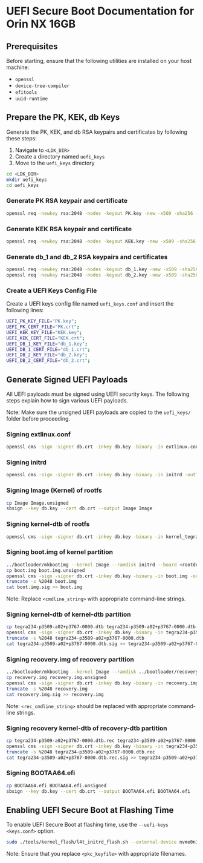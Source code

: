 # UEFI Secure Boot Documentation for Orin NX 16GB

## Prerequisites

Before starting, ensure that the following utilities are installed on your host machine:

- `openssl`
- `device-tree-compiler`
- `efitools`
- `uuid-runtime`

## Prepare the PK, KEK, db Keys

Generate the PK, KEK, and db RSA keypairs and certificates by following these steps:

1. Navigate to `<LDK_DIR>`
2. Create a directory named `uefi_keys`
3. Move to the `uefi_keys` directory

```bash
cd <LDK_DIR>
mkdir uefi_keys
cd uefi_keys
```

### Generate PK RSA keypair and certificate

```bash
openssl req -newkey rsa:2048 -nodes -keyout PK.key -new -x509 -sha256 -days 3650 -subj "/CN=my Platform Key/" -out PK.crt
```

### Generate KEK RSA keypair and certificate

```bash
openssl req -newkey rsa:2048 -nodes -keyout KEK.key -new -x509 -sha256 -days 3650 -subj "/CN=my Key Exchange Key/" -out KEK.crt
```

### Generate db_1 and db_2 RSA keypairs and certificates

```bash
openssl req -newkey rsa:2048 -nodes -keyout db_1.key -new -x509 -sha256 -days 3650 -subj "/CN=my Signature Database key/" -out db_1.crt
openssl req -newkey rsa:2048 -nodes -keyout db_2.key -new -x509 -sha256 -days 3650 -subj "/CN=my another Signature Database key/" -out db_2.crt
```

### Create a UEFI Keys Config File

Create a UEFI keys config file named `uefi_keys.conf` and insert the following lines:

```bash
UEFI_PK_KEY_FILE="PK.key";
UEFI_PK_CERT_FILE="PK.crt";
UEFI_KEK_KEY_FILE="KEK.key";
UEFI_KEK_CERT_FILE="KEK.crt";
UEFI_DB_1_KEY_FILE="db_1.key";
UEFI_DB_1_CERT_FILE="db_1.crt";
UEFI_DB_2_KEY_FILE="db_2.key";
UEFI_DB_2_CERT_FILE="db_2.crt";
```

## Generate Signed UEFI Payloads

All UEFI payloads must be signed using UEFI security keys. The following steps explain how to sign various UEFI payloads.

Note: Make sure the unsigned UEFI payloads are copied to the `uefi_keys/` folder before proceeding.

### Signing extlinux.conf

```bash
openssl cms -sign -signer db.crt -inkey db.key -binary -in extlinux.conf -outform der -out extlinux.conf.sig
```

### Signing initrd

```bash
openssl cms -sign -signer db.crt -inkey db.key -binary -in initrd -outform der -out initrd.sig
```

### Signing Image (Kernel) of rootfs

```bash
cp Image Image.unsigned
sbsign --key db.key --cert db.crt --output Image Image
```

### Signing kernel-dtb of rootfs

```bash
openssl cms -sign -signer db.crt -inkey db.key -binary -in kernel_tegra234-p3701-0004-p3737-0000.dtb -outform der -out kernel_t
```

### Signing boot.img of kernel partition

```bash
../bootloader/mkbootimg --kernel Image --ramdisk initrd --board <rootdev> --output boot.img --cmdline <cmdline_string>
cp boot.img boot.img.unsigned
openssl cms -sign -signer db.crt -inkey db.key -binary -in boot.img -outform der -out boot.img.sig
truncate -s %2048 boot.img
cat boot.img.sig >> boot.img
```

Note: Replace `<cmdline_string>` with appropriate command-line strings.

### Signing kernel-dtb of kernel-dtb partition

```bash
cp tegra234-p3509-a02+p3767-0000.dtb tegra234-p3509-a02+p3767-0000.dtb.unsigned
openssl cms -sign -signer db.crt -inkey db.key -binary -in tegra234-p3509-a02+p3767-0000.dtb -outform der -out tegra234-p3509-a02+p3767-0000.dtb.sig
truncate -s %2048 tegra234-p3509-a02+p3767-0000.dtb
cat tegra234-p3509-a02+p3767-0000.dtb.sig >> tegra234-p3509-a02+p3767-0000.dtb
```

### Signing recovery.img of recovery partition

```bash
../bootloader/mkbootimg --kernel Image --ramdisk ../bootloader/recovery.ramdisk --output recovery.img --cmdline <rec_cmdline_string>
cp recovery.img recovery.img.unsigned
openssl cms -sign -signer db.crt -inkey db.key -binary -in recovery.img -outform der -out recovery.img.sig
truncate -s %2048 recovery.img
cat recovery.img.sig >> recovery.img
```

Note: `<rec_cmdline_string>` should be replaced with appropriate command-line strings.

### Signing recovery kernel-dtb of recovery-dtb partition

```bash
cp tegra234-p3509-a02+p3767-0000.dtb.rec tegra234-p3509-a02+p3767-0000.rec.unsigned
openssl cms -sign -signer db.crt -inkey db.key -binary -in tegra234-p3509-a02+p3767-0000.dtb.rec -outform der -out tegra234-p3509-a02+p3767-0000.dtb.rec.sig
truncate -s %2048 tegra234-p3509-a02+p3767-0000.dtb.rec
cat tegra234-p3509-a02+p3767-0000.dtb.rec.sig >> tegra234-p3509-a02+p3767-0000.dtb.rec
```

### Signing BOOTAA64.efi

```bash
cp BOOTAA64.efi BOOTAA64.efi.unsigned
sbsign --key db.key --cert db.crt --output BOOTAA64.efi BOOTAA64.efi
```

## Enabling UEFI Secure Boot at Flashing Time

To enable UEFI Secure Boot at flashing time, use the `--uefi-keys <keys.conf>` option.

```bash
sudo ./tools/kernel_flash/l4t_initrd_flash.sh --external-device nvme0n1p1 -u <pkc_keyfile> [-v <sbk_keyfile>] --uefi-keys <keys.conf>
```

Note: Ensure that you replace `<pkc_keyfile>` with appropriate filenames.
